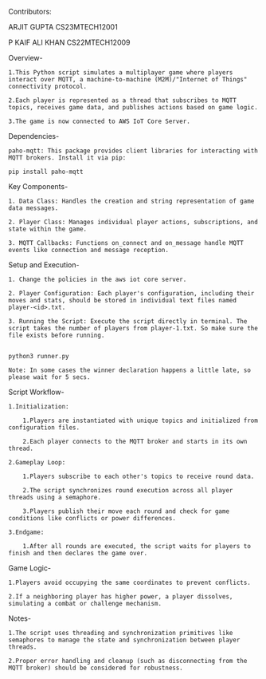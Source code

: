 Contributors:

ARJIT GUPTA CS23MTECH12001

P KAIF ALI KHAN CS22MTECH12009

Overview-

	1.This Python script simulates a multiplayer game where players interact over MQTT, a machine-to-machine (M2M)/"Internet of Things" connectivity protocol. 

	2.Each player is represented as a thread that subscribes to MQTT topics, receives game data, and publishes actions based on game logic.
 
	3.The game is now connected to AWS IoT Core Server.

Dependencies-

	paho-mqtt: This package provides client libraries for interacting with MQTT brokers. Install it via pip:
 
	pip install paho-mqtt

Key Components-

	1. Data Class: Handles the creation and string representation of game data messages.
 
	2. Player Class: Manages individual player actions, subscriptions, and state within the game.
 
	3. MQTT Callbacks: Functions on_connect and on_message handle MQTT events like connection and message reception.

Setup and Execution-

	1. Change the policies in the aws iot core server.
 
	2. Player Configuration: Each player's configuration, including their moves and stats, should be stored in individual text files named player-<id>.txt.
 
	3. Running the Script: Execute the script directly in terminal. The script takes the number of players from player-1.txt. So make sure the file exists before running.
 

	python3 runner.py

	Note: In some cases the winner declaration happens a little late, so please wait for 5 secs.

Script Workflow-

	1.Initialization:
 
		1.Players are instantiated with unique topics and initialized from configuration files.
  
		2.Each player connects to the MQTT broker and starts in its own thread.
  
	2.Gameplay Loop:
 
		1.Players subscribe to each other's topics to receive round data.
  
		2.The script synchronizes round execution across all player threads using a semaphore.
  
		3.Players publish their move each round and check for game conditions like conflicts or power differences.
  
	3.Endgame:

		1.After all rounds are executed, the script waits for players to finish and then declares the game over.
  
Game Logic-

	1.Players avoid occupying the same coordinates to prevent conflicts.
 
	2.If a neighboring player has higher power, a player dissolves, simulating a combat or challenge mechanism.

Notes-

	1.The script uses threading and synchronization primitives like semaphores to manage the state and synchronization between player threads.
 
	2.Proper error handling and cleanup (such as disconnecting from the MQTT broker) should be considered for robustness.
